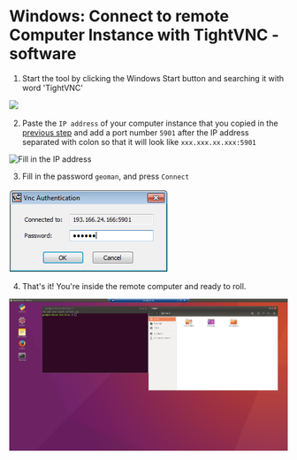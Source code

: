 # Windows: Connect to remote Computer Instance with TightVNC -software
 
1. Start the tool by clicking the Windows Start button and searching it with word 'TightVNC'

 <img src="https://github.com/Python-for-geo-people/Intro-to-Python-I/blob/master/img/14b_start_TightVNC.png" width="400">
  
2. Paste the `IP address` of your computer instance that you copied in the [previous step](connect-to-instance.md#CopyIP) and add a port number `5901` 
after the IP address separated with colon so that it will look like `xxx.xxx.xx.xxx:5901`

 ![Fill in the IP address](img/15_copy-ip-address-connect.PNG)

3. Fill in the password `geoman`, and  press `Connect`
 
 ![Fill password](img/16b_fill-in-password.PNG)

4. That's it! You're inside the remote computer and ready to roll. 
 
  ![Inside the remote computer](img/17_work_environment.PNG)